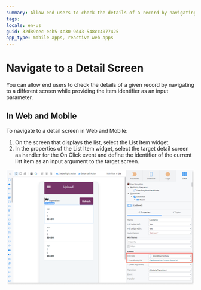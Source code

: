```yaml
---
summary: Allow end users to check the details of a record by navigating to another screen.
tags:
locale: en-us
guid: 32d89cec-ecb5-4c30-9d43-548cc4077425
app_type: mobile apps, reactive web apps
---
```


# Navigate to a Detail Screen

You can allow end users to check the details of a given record by navigating to a different screen while providing the item identifier as an input parameter.

## In Web and Mobile

To navigate to a detail screen in Web and Mobile:

1. On the screen that displays the list, select the List Item widget. 
1. In the properties of the List Item widget, select the target detail screen as handler for the On Click event and define the identifier of the current list item as an input argument to the target screen. 

![Properties of the List Item widget](images/navigate-mobile-odcs.png)
